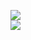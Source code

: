 [![](https://img.shields.io/badge/Made%20With-Github%20Spray-lightgrey.svg?style=for-the-badge&logo=github)](https://github.com/Annihil/github-spray#28482)  
[![](https://i.imgur.com/2DrTn0Z.gif)](https://github.com/Annihil/github-spray)